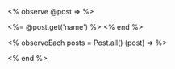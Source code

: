 <% observe @post => %>
  <!-- Run whenever post changes -->

  <span><%= @post.get('name') %></span>
<% end %>


<% observeEach posts = Post.all() (post) => %>
  <!-- Run whenever we create/update/change a post -->
<% end %>
